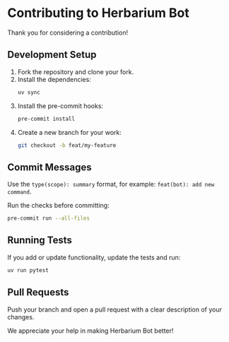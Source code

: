 # Contributing to Herbarium Bot

Thank you for considering a contribution!

## Development Setup

1. Fork the repository and clone your fork.
2. Install the dependencies:
   ```bash
   uv sync
   ```
3. Install the pre-commit hooks:
   ```bash
   pre-commit install
   ```
4. Create a new branch for your work:
   ```bash
   git checkout -b feat/my-feature
   ```

## Commit Messages

Use the `type(scope): summary` format, for example:
`feat(bot): add new command`.

Run the checks before committing:
```bash
pre-commit run --all-files
```

## Running Tests

If you add or update functionality, update the tests and run:
```bash
uv run pytest
```

## Pull Requests

Push your branch and open a pull request with a clear description of your changes.

We appreciate your help in making Herbarium Bot better!
